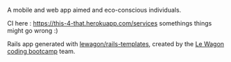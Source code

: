 A mobile and web app aimed and eco-conscious individuals.

CI here : https://this-4-that.herokuapp.com/services somethings things might go wrong :)

Rails app generated with [lewagon/rails-templates](https://github.com/lewagon/rails-templates), created by the [Le Wagon coding bootcamp](https://www.lewagon.com) team.
